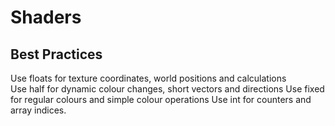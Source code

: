# Shaders

## Best Practices

Use floats for texture coordinates, world positions and calculations<br>
Use half for dynamic colour changes, short vectors and directions
Use fixed for regular colours and simple colour operations
Use int for counters and array indices.
